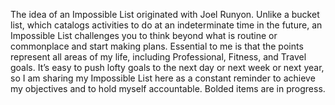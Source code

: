 The idea of an Impossible List originated with Joel Runyon. Unlike a bucket list, which catalogs activities to do at an indeterminate time in the future, an Impossible List challenges you to think beyond what is routine or commonplace and start making plans. Essential to me is that the points represent all areas of my life, including Professional, Fitness, and Travel goals. It’s easy to push lofty goals to the next day or next week or next year, so I am sharing my Impossible List here as a constant reminder to achieve my objectives and to hold myself accountable. Bolded items are in progress.
